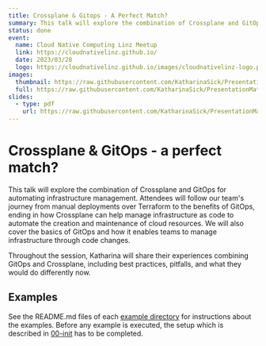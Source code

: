```yaml
---
title: Crossplane & Gitops - A Perfect Match?
summary: This talk will explore the combination of Crossplane and GitOps for automating infrastructure management. Attendees will follow our team's journey from manual deployments over Terraform to the benefits of GitOps, ending in how Crossplane can help manage infrastructure as code to automate the creation and maintenance of cloud resources.
status: done
event:
  name: Cloud Native Computing Linz Meetup
  link: https://cloudnativelinz.github.io/
  date: 2023/03/28
  logo: https://cloudnativelinz.github.io/images/cloudnativelinz-logo.png
images:
  thumbnail: https://raw.githubusercontent.com/KatharinaSick/PresentationMaterials/main/20230328-CloudNativeLinz/images/thumbnail.webp
  full: https://raw.githubusercontent.com/KatharinaSick/PresentationMaterials/main/20230328-CloudNativeLinz/images/full.webp
slides:
  - type: pdf
    url: https://raw.githubusercontent.com/KatharinaSick/PresentationMaterials/main/20230328-CloudNativeLinz/slides.pdf
---
```


# Crossplane & GitOps - a perfect match?

This talk will explore the combination of Crossplane and GitOps for automating infrastructure management. Attendees will
follow our team's journey from manual deployments over Terraform to the benefits of GitOps, ending in how Crossplane can
help manage infrastructure as code to automate the creation and maintenance of cloud resources. We will also cover the
basics of GitOps and how it enables teams to manage infrastructure through code changes.

Throughout the session, Katharina will share their experiences combining GitOps and Crossplane, including best
practices, pitfalls, and what they would do differently now.

## Examples

See the README.md files of each [example directory](https://raw.githubusercontent.com/KatharinaSick/PresentationMaterials/main/20230328-CloudNativeLinz/examples) for instructions about the examples. Before any example is executed,
the setup which is described in [00-init](./examples/00-init) has to be completed.
